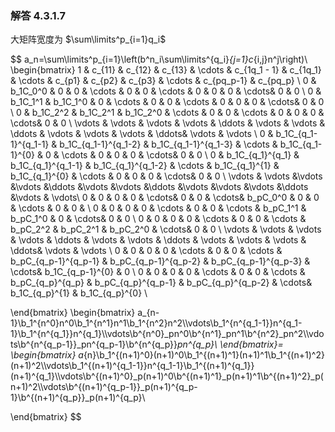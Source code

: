 ### 解答 4.3.1.7

大矩阵宽度为 $\sum\limits^p_{i=1}q_i$  


$$
a_n=\sum\limits^p_{i=1}\left(b^n_i\sum\limits^{q_i}_{j=1}c_{i,j}n^j\right)\\
\begin{bmatrix}
1 & c_{11} & c_{12} & c_{13} & \cdots & c_{1q_1 - 1} & c_{1q_1} & \cdots & c_{p1} & c_{p2} & c_{p3} & \cdots  & c_{pq_p-1} & c_{pq_p}  \\
0 & b_1C_0^0 & 0 & 0 & \cdots  & 0 & 0 & \cdots & 0 & 0 & 0 & \cdots& 0  & 0 \\
0 & b_1C_1^1 & b_1C_1^0 & 0 & \cdots & 0  & 0 & \cdots & 0 & 0 & 0 & \cdots& 0 & 0 \\
0 & b_1C_2^2 & b_1C_2^1 & b_1C_2^0 & \cdots & 0  & 0 & \cdots & 0 & 0 & 0 & \cdots& 0 & 0  \\
\vdots & \vdots & \vdots & \vdots  & \ddots   & \vdots & \vdots & \ddots & \vdots & \vdots & \vdots & \ddots& \vdots  & \vdots \\
0 & b_1C_{q_1-1}^{q_1-1} & b_1C_{q_1-1}^{q_1-2} & b_1C_{q_1-1}^{q_1-3} & \cdots & b_1C_{q_1-1}^{0}  & 0 & \cdots & 0 & 0 & 0 & \cdots& 0 & 0 \\
0 & b_1C_{q_1}^{q_1} & b_1C_{q_1}^{q_1-1} & b_1C_{q_1}^{q_1-2} & \cdots & b_1C_{q_1}^{1}  & b_1C_{q_1}^{0} & \cdots & 0 & 0 & 0 & \cdots& 0 & 0 \\
\vdots & \vdots &\vdots &\vdots &\ddots &\vdots &\vdots &\ddots &\vdots &\vdots &\vdots &\ddots &\vdots & \vdots\\
0 & 0 & 0 & 0 & \cdots& 0 & 0 & \cdots& b_pC_0^0 & 0 & 0 & \cdots  & 0 & 0 & \\
0 & 0 & 0 & 0 & \cdots & 0  & 0 & \cdots & b_pC_1^1 & b_pC_1^0 & 0 & \cdots& 0 & 0 \\
0 & 0 & 0 & 0 & \cdots & 0  & 0 & \cdots & b_pC_2^2 & b_pC_2^1 & b_pC_2^0 & \cdots& 0 & 0 \\
\vdots & \vdots & \vdots & \vdots  & \ddots   & \vdots & \vdots & \ddots & \vdots & \vdots & \vdots & \ddots& \vdots & \vdots \\
0 & 0 & 0 & 0 & \cdots & 0 & 0 & \cdots & b_pC_{q_p-1}^{q_p-1} & b_pC_{q_p-1}^{q_p-2} & b_pC_{q_p-1}^{q_p-3} & \cdots& b_1C_{q_p-1}^{0}  & 0 \\
0 & 0 & 0 & 0 & \cdots & 0 & 0 & \cdots & b_pC_{q_p}^{q_p} & b_pC_{q_p}^{q_p-1} & b_pC_{q_p}^{q_p-2} & \cdots& b_1C_{q_p}^{1}  & b_1C_{q_p}^{0} \\

\end{bmatrix}
\begin{bmatrix}
a_{n-1}\\b_1^{n^0}n^0\\b_1^{n^1}n^1\\b_1^{n^2}n^2\\\vdots\\b_1^{n^{q_1-1}}n^{q_1-1}\\b_1^{n^{q_1}}n^{q_1}\\\vdots\\b^{n^0}_pn^0\\b^{n^1}_pn^1\\b^{n^2}_pn^2\\\vdots\\b^{n^{q_p-1}}_pn^{q_p-1}\\b^{n^{q_p}}_pn^{q_p}\\
\end{bmatrix}=
\begin{bmatrix}
a_{n}\\b_1^{(n+1)^0}(n+1)^0\\b_1^{(n+1)^1}(n+1)^1\\b_1^{(n+1)^2}(n+1)^2\\\vdots\\b_1^{(n+1)^{q_1-1}}n^{q_1-1}\\b_1^{(n+1)^{q_1}}(n+1)^{q_1}\\\vdots\\b^{(n+1)^0}_p(n+1)^0\\b^{(n+1)^1}_p(n+1)^1\\b^{(n+1)^2}_p(n+1)^2\\\vdots\\b^{(n+1)^{q_p-1}}_p(n+1)^{q_p-1}\\b^{(n+1)^{q_p}}_p(n+1)^{q_p}\\

\end{bmatrix}
$$

